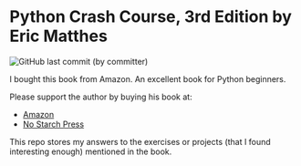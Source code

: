 # Python Crash Course, 3rd Edition by Eric Matthes

![GitHub last commit (by committer)](https://img.shields.io/github/last-commit/longbytes/Python-Crash-Course-3e-Matthes)

I bought this book from Amazon. An excellent book for Python beginners.

Please support the author by buying his book at:

- [Amazon](https://www.amazon.ca/Python-Crash-Course-Eric-Matthes/dp/1718502702)
- [No Starch Press](https://nostarch.com/python-crash-course-3rd-edition)

This repo stores my answers to the exercises or projects (that I found interesting enough) mentioned in the book.
